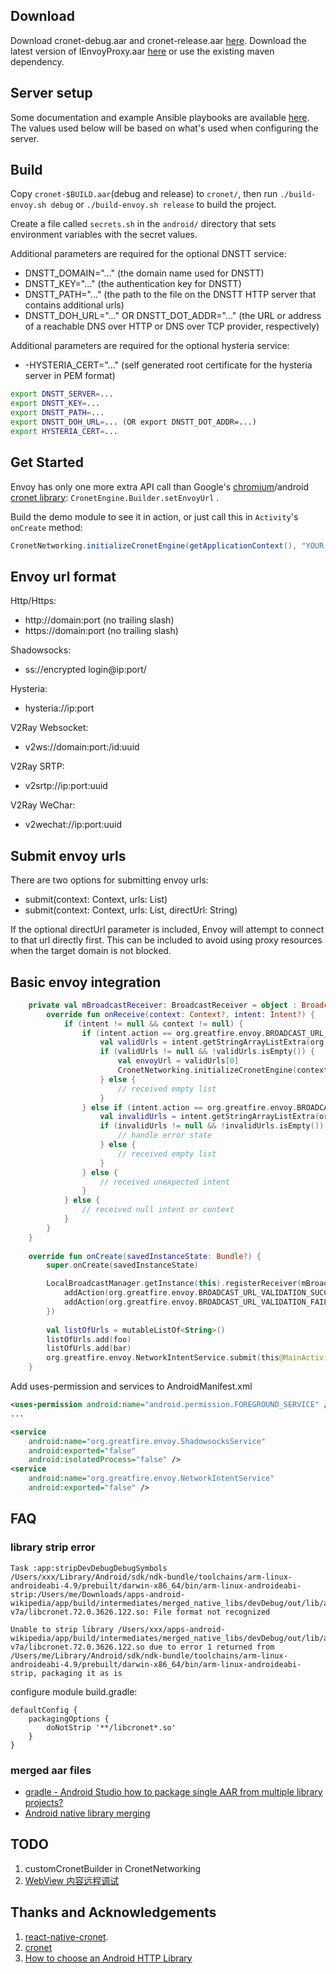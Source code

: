 
## Download

Download cronet-debug.aar and cronet-release.aar [here](https://github.com/stevenmcdonald/envoy/releases/tag/102.0.5005.41-4). Download the latest version of IEnvoyProxy.aar [here](https://github.com/stevenmcdonald/IEnvoyProxy/releases) or use the existing maven dependency.

## Server setup

Some documentation and example Ansible playbooks are available [here](https://gitlab.com/stevenmcdonald/envoy-proxy-examples/). The values used below will be based on what's used when configuring the server.

## Build

Copy `cronet-$BUILD.aar`(debug and release) to `cronet/`, then run `./build-envoy.sh debug` or `./build-envoy.sh release` to build the project.

Create a file called `secrets.sh` in the `android/` directory that sets environment variables with the secret values.

Additional parameters are required for the optional DNSTT service:
 - DNSTT_DOMAIN="..." (the domain name used for DNSTT)
 - DNSTT_KEY="..." (the authentication key for DNSTT)
 - DNSTT_PATH="..." (the path to the file on the DNSTT HTTP server that contains additional urls)
 - DNSTT_DOH_URL="..." OR  DNSTT_DOT_ADDR="..." (the URL or address of a reachable DNS over HTTP or DNS over TCP provider, respectively)

Additional parameters are required for the optional hysteria service:
 - -HYSTERIA_CERT="..." (self generated root certificate for the hysteria server in PEM format)

```bash
export DNSTT_SERVER=...
export DNSTT_KEY=...
export DNSTT_PATH=...
export DNSTT_DOH_URL=... (OR export DNSTT_DOT_ADDR=...)
export HYSTERIA_CERT=...
```

## Get Started

Envoy has only one more extra API call than Google's [chromium](https://chromium.googlesource.com/chromium/src/+/master/components/cronet/)/android [cronet library](https://developer.android.com/guide/topics/connectivity/cronet): `CronetEngine.Builder.setEnvoyUrl` .

Build the demo module to see it in action, or just call this in `Activity`'s `onCreate` method:

```java
CronetNetworking.initializeCronetEngine(getApplicationContext(), "YOUR-ENVOY-URL"); // set envoy url here, read native/README.md for all supported formats.
```
## Envoy url format

Http/Https:
 - http://domain:port (no trailing slash)
 - https://domain:port (no trailing slash)

Shadowsocks:
 - ss://encrypted login@ip:port/

Hysteria:
 - hysteria://ip:port

V2Ray Websocket:
 - v2ws://domain:port:/id:uuid

V2Ray SRTP:
 - v2srtp://ip:port:uuid

V2Ray WeChar:
 - v2wechat://ip:port:uuid
    
## Submit envoy urls
    
There are two options for submitting envoy urls:
    
 - submit(context: Context, urls: List<String>)
 - submit(context: Context, urls: List<String>, directUrl: String)
    
If the optional directUrl parameter is included, Envoy will attempt to connect to that url directly first.  This can be included to avoid using proxy resources when the target domain is not blocked.

## Basic envoy integration

```kotlin
    private val mBroadcastReceiver: BroadcastReceiver = object : BroadcastReceiver() {
        override fun onReceive(context: Context?, intent: Intent?) {
            if (intent != null && context != null) {
                if (intent.action == org.greatfire.envoy.BROADCAST_URL_VALIDATION_SUCCEEDED) {
                    val validUrls = intent.getStringArrayListExtra(org.greatfire.envoy.EXTENDED_DATA_VALID_URLS)
                    if (validUrls != null && !validUrls.isEmpty()) {
                        val envoyUrl = validUrls[0]
                        CronetNetworking.initializeCronetEngine(context, envoyUrl)
                    } else {
                        // received empty list
                    }
                } else if (intent.action == org.greatfire.envoy.BROADCAST_URL_VALIDATION_FAILED) {
                    val invalidUrls = intent.getStringArrayListExtra(org.greatfire.envoy.EXTENDED_DATA_INVALID_URLS)
                    if (invalidUrls != null && !invalidUrls.isEmpty()) {
                        // handle error state
                    } else {
                        // received empty list
                    }
                } else {
                    // received unexpected intent
                }
            } else {
                // received null intent or context
            }
        }
    }
    
    override fun onCreate(savedInstanceState: Bundle?) {
        super.onCreate(savedInstanceState)

        LocalBroadcastManager.getInstance(this).registerReceiver(mBroadcastReceiver, IntentFilter().apply {
            addAction(org.greatfire.envoy.BROADCAST_URL_VALIDATION_SUCCEEDED)
            addAction(org.greatfire.envoy.BROADCAST_URL_VALIDATION_FAILED)
        })
    
        val listOfUrls = mutableListOf<String>()
        listOfUrls.add(foo)
        listOfUrls.add(bar)
        org.greatfire.envoy.NetworkIntentService.submit(this@MainActivity, listOfUrls)
    }
```

Add uses-permission and services to AndroidManifest.xml
```xml
<uses-permission android:name="android.permission.FOREGROUND_SERVICE" />
...

<service
    android:name="org.greatfire.envoy.ShadowsocksService"
    android:exported="false"
    android:isolatedProcess="false" />
<service
    android:name="org.greatfire.envoy.NetworkIntentService"
    android:exported="false" />
```

## FAQ

### library strip error
```
Task :app:stripDevDebugDebugSymbols
/Users/xxx/Library/Android/sdk/ndk-bundle/toolchains/arm-linux-androideabi-4.9/prebuilt/darwin-x86_64/bin/arm-linux-androideabi-strip:/Users/me/Downloads/apps-android-wikipedia/app/build/intermediates/merged_native_libs/devDebug/out/lib/armeabi-v7a/libcronet.72.0.3626.122.so: File format not recognized

Unable to strip library /Users/xxx/apps-android-wikipedia/app/build/intermediates/merged_native_libs/devDebug/out/lib/armeabi-v7a/libcronet.72.0.3626.122.so due to error 1 returned from /Users/me/Library/Android/sdk/ndk-bundle/toolchains/arm-linux-androideabi-4.9/prebuilt/darwin-x86_64/bin/arm-linux-androideabi-strip, packaging it as is
```

configure module build.gradle:
```
defaultConfig {
    packagingOptions {
        doNotStrip '**/libcronet*.so'
    }
}
```

### merged aar files
- [gradle - Android Studio how to package single AAR from multiple library projects?](https://stackoverflow.com/questions/20700581/android-studio-how-to-package-single-aar-from-multiple-library-projects/20715155#20715155)
- [Android native library merging](https://engineering.fb.com/android/android-native-library-merging/)

## TODO
1. customCronetBuilder in CronetNetworking
2. [WebView 内容远程调试](https://hearrain.com/webview-remote-debugging)

## Thanks and Acknowledgements
1. [react-native-cronet](https://github.com/akshetpandey/react-native-cronet).
2. [cronet](https://github.com/lizhangqu/cronet)
2. [How to choose an Android HTTP Library](https://appdevelopermagazine.com/how-to-choose-an-android-http-library/)
